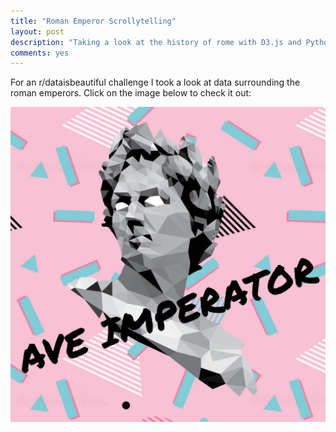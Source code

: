 ```yaml
---
title: "Roman Emperor Scrollytelling"
layout: post
description: "Taking a look at the history of rome with D3.js and Python"
comments: yes
---
```

For an r/dataisbeautiful challenge I took a look at data surrounding the roman emperors.
Click on the image below to check it out:


<a href="res/blog_11_romans/emperor_scroll/scrollytelling.html">
<img src="res/blog_11_romans/vapor.JPG">
</a>﻿